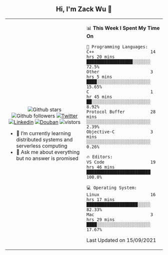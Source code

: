 <h2 align="center"> Hi, I'm Zack Wu 👋 </h2>

<table>
    <tr>
        <td valign="center" width="50%">
            <p align="center">
              <img src="https://img.shields.io/github/stars/keithnull?style=social" alt="Github stars" />
              <img src="https://img.shields.io/github/followers/keithnull?style=social" alt="Github followers" />
              <a href="https://twitter.com/_zackwu"><img src="https://img.shields.io/badge/@__zackwu-1DA1F2?style=flat&logo=Twitter&logoColor=white" alt="Twitter"/></a>
              <a href="https://www.linkedin.com/in/wuzhengke/?locale=en_US"><img src="https://img.shields.io/badge/@wuzhengke-0073b1?style=flat&logo=LinkedIn&logoColor=white" alt="Linkedin" /></a>
              <a href="https://www.douban.com/people/keith1"><img src="https://img.shields.io/badge/@keith1-007722?style=flat&logo=Douban&logoColor=white" alt="Douban" /></a>
              <img src="https://visitor-badge.glitch.me/badge?page_id=keithnull" alt="vistors" />
            </p>
            <ul>
                <li>🌱 I’m currently learning distributed systems and serverless computing</li>
                <li>💬 Ask me about everything but no answer is promised</li>
            </ul>
        </td>
       <td valign="top" width="50%">
    
<!--START_SECTION:waka-->
📊 **This Week I Spent My Time On** 

```text
💬 Programming Languages: 
C++                      14 hrs 20 mins      ██████████████████░░░░░░░   72.5% 
Other                    3 hrs 5 mins        ████░░░░░░░░░░░░░░░░░░░░░   15.65% 
C                        1 hr 45 mins        ██░░░░░░░░░░░░░░░░░░░░░░░   8.92% 
Protocol Buffer          28 mins             ░░░░░░░░░░░░░░░░░░░░░░░░░   2.39% 
Objective-C              3 mins              ░░░░░░░░░░░░░░░░░░░░░░░░░   0.26%

🔥 Editors: 
VS Code                  19 hrs 46 mins      █████████████████████████   100.0%

💻 Operating System: 
Linux                    16 hrs 17 mins      ████████████████████░░░░░   82.33% 
Mac                      3 hrs 29 mins       ████░░░░░░░░░░░░░░░░░░░░░   17.67%

```


 Last Updated on 15/09/2021
<!--END_SECTION:waka-->
</td></tr>
</table>


